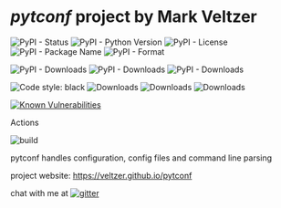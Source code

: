 
# *pytconf* project by Mark Veltzer

![PyPI - Status](https://img.shields.io/pypi/status/pytconf)
![PyPI - Python Version](https://img.shields.io/pypi/pyversions/pytconf)
![PyPI - License](https://img.shields.io/pypi/l/pytconf)
![PyPI - Package Name](https://img.shields.io/pypi/v/pytconf)
![PyPI - Format](https://img.shields.io/pypi/format/pytconf)

![PyPI - Downloads](https://img.shields.io/pypi/dd/pytconf)
![PyPI - Downloads](https://img.shields.io/pypi/dw/pytconf)
![PyPI - Downloads](https://img.shields.io/pypi/dm/pytconf)

![Code style: black](https://img.shields.io/badge/code%20style-black-000000.svg)
![Downloads](https://pepy.tech/badge/pytconf)
![Downloads](https://pepy.tech/badge/pytconf/month)
![Downloads](https://pepy.tech/badge/pytconf/week)

[![Known Vulnerabilities](https://snyk.io/test/github/veltzer/pytconf/badge.svg?targetFile=requirements.txt)](https://snyk.io/test/github/veltzer/pytconf?targetFile=requirements.txt)


Actions

![build](https://github.com/veltzer/pytconf/workflows/build/badge.svg)

pytconf handles configuration, config files and command line parsing

project website: <https://veltzer.github.io/pytconf>

chat with me at [![gitter](https://badges.gitter.im/Join%20Chat.svg)](https://gitter.im/veltzer/mark.veltzer)


